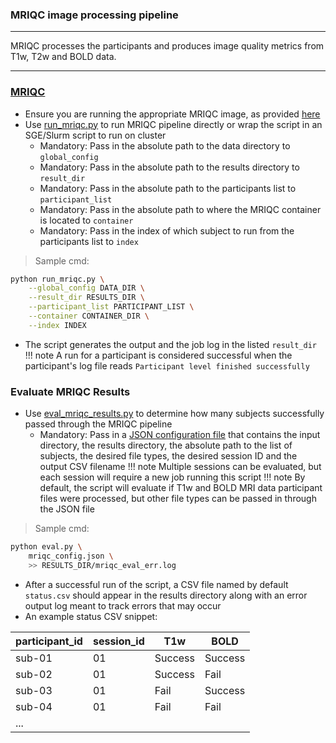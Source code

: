 ### MRIQC image processing pipeline

---

MRIQC processes the participants and produces image quality metrics from T1w, T2w and BOLD data.

---


### [MRIQC](https://mriqc.readthedocs.io/en/latest/)
- Ensure you are running the appropriate MRIQC image, as provided [here](https://github.com/neurodatascience/mr_proc/blob/main/workflow/proc_pipe/mriqc/Dockerfile)
- Use [run_mriqc.py](https://github.com/neurodatascience/mr_proc/blob/main/workflow/proc_pipe/mriqc/run_mriqc.py) to run MRIQC pipeline directly or wrap the script in an SGE/Slurm script to run on cluster
	- Mandatory: Pass in the absolute path to the data directory to `global_config`
	- Mandatory: Pass in the absolute path to the results directory to `result_dir`
	- Mandatory: Pass in the absolute path to the participants list to `participant_list`
	- Mandatory: Pass in the absolute path to where the MRIQC container is located to `container`
	- Mandatory: Pass in the index of which subject to run from the participants list to `index`
> Sample cmd:
```bash
python run_mriqc.py \
 	--global_config DATA_DIR \
 	--result_dir RESULTS_DIR \
 	--participant_list PARTICIPANT_LIST \
 	--container CONTAINER_DIR \
 	--index INDEX
```

- The script generates the output and the job log in the listed `result_dir`
!!! note
	A run for a participant is considered successful when the participant's log file reads `Participant level finished successfully`


### Evaluate MRIQC Results
- Use [eval_mriqc_results.py](https://github.com/neurodatascience/mr_proc/blob/main/workflow/proc_pipe/mriqc/eval_mriqc_results.py) to determine how many subjects successfully passed through the MRIQC pipeline
	- Mandatory: Pass in a [JSON configuration file](https://github.com/neurodatascience/mr_proc/blob/main/workflow/proc_pipe/mriqc/mriqc_config.json) that contains the input directory, the results directory, the absolute path to the list of subjects, the desired file types, the desired session ID and the output CSV filename
!!! note
	Multiple sessions can be evaluated, but each session will require a new job running this script
!!! note
	By default, the script will evaluate if T1w and BOLD MRI data participant files were processed, but other file types can be passed in through the JSON file
> Sample cmd:
```bash
python eval.py \
	mriqc_config.json \
	>> RESULTS_DIR/mriqc_eval_err.log
```

- After a successful run of the script, a CSV file named by default `status.csv` should appear in the results directory along with an error output log meant to track errors that may occur
- An example status CSV snippet:

| participant_id | session_id | T1w | BOLD   |
| -------------- | ---------- | --- | ------ |
| sub-01         | 01     | Success  | Success |
| sub-02         | 01     | Success  | Fail |
| sub-03         | 01     | Fail  | Success |
| sub-04         | 01     | Fail  | Fail |
| ...            |            |     |        |

